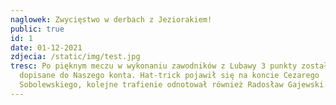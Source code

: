 ```yaml
---
naglowek: Zwycięstwo w derbach z Jeziorakiem!
public: true
id: 1
date: 01-12-2021
zdjecia: /static/img/test.jpg
tresc: Po pięknym meczu w wykonaniu zawodników z Lubawy 3 punkty zostały
  dopisane do Naszego konta. Hat-trick pojawił się na koncie Cezarego
  Sobolewskiego, kolejne trafienie odnotował również Radosław Gajewski.
---
```

